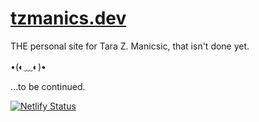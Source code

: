 # [tzmanics.dev](https://tzmanics.dev/)

THE personal site for Tara Z. Manicsic, that isn't done yet.

•(◐﹏◐)•


...to be continued.

[![Netlify Status](https://api.netlify.com/api/v1/badges/0bad2fc5-d2b9-46dd-9f07-13b5cfb0da55/deploy-status)](https://app.netlify.com/sites/practical-pare-e5892f/deploys)
